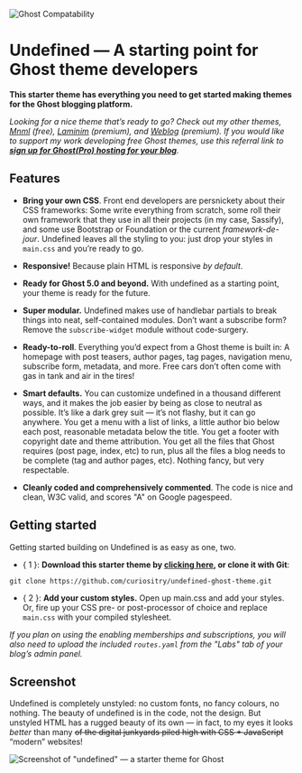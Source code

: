![Ghost Compatability](http://img.shields.io/badge/Compatible%20with%20Ghost-v5%20+-brightgreen.svg)

Undefined — A starting point for Ghost theme developers
=======================================================

**This starter theme has everything you need to get started making themes for the Ghost blogging platform.**

*Looking for a nice theme that’s ready to go? Check out my other themes, [Mnml](http://github.com/curiositry/mnml-ghost-theme) (free), [Laminim](https://creativemarket.com/Curiositry/1037280-Laminim-%E2%80%94-Ghost-Theme-for-Bloggers) (premium), and [Weblog]() (premium). If you would like to support my work developing free Ghost themes, use this referral link to **[sign up for Ghost(Pro) hosting for your blog](https://ghost.org/?via=curiositry)**.*

## Features

- **Bring your own CSS**. Front end developers are persnickety about their CSS frameworks: Some write everything from scratch, some roll their own framework that they use in all their projects (in my case, Sassify), and some use Bootstrap or Foundation or the current *framework-de-jour*. Undefined leaves all the styling to you: just drop your styles in `main.css` and you’re ready to go.

- **Responsive!** Because plain HTML is responsive *by default*.

- **Ready for Ghost 5.0 and beyond.** With undefined as a starting point, your theme is ready for the future.

- **Super modular.** Undefined makes use of handlebar partials to break things into neat, self-contained modules. Don’t want a subscribe form? Remove the `subscribe-widget` module without code-surgery.

- **Ready-to-roll**. Everything you’d expect from a Ghost theme is built in: A homepage with post teasers, author pages, tag pages, navigation menu, subscribe form, metadata, and more. Free cars don’t often come with gas in tank and air in the tires!

- **Smart defaults.** You can customize undefined in a thousand different ways, and it makes the job easier by being as close to neutral as possible. It’s like a dark grey suit — it’s not flashy, but it can go anywhere. You get a menu with a list of links, a little author bio below each post, reasonable metadata below the title. You get a footer with copyright date and theme attribution. You get all the files that Ghost requires (post page, index, etc) to run, plus all the files a blog needs to be complete (tag and author pages, etc). Nothing fancy, but very respectable.

- **Cleanly coded and comprehensively commented**. The code is nice and clean, W3C valid, and scores "A" on Google pagespeed.

## Getting started

Getting started building on Undefined is as easy as one, two.

- { 1 }: **Download this starter theme by [clicking here](https://github.com/curiositry/undefined-ghost-theme/archive/master.zip), or clone it with Git**:

```
git clone https://github.com/curiositry/undefined-ghost-theme.git
```

- { 2 }: **Add your custom styles.** Open up main.css and add your styles. Or, fire up your CSS pre- or post-processor of choice and replace `main.css` with your compiled stylesheet.


*If you plan on using the enabling memberships and subscriptions, you will also need to upload the included `routes.yaml` from the "Labs" tab of your blog’s admin panel.*

## Screenshot

Undefined is completely unstyled: no custom fonts, no fancy colours, no nothing. The beauty of undefined is in the code, not the design. But unstyled HTML has a rugged beauty of its own — in fact, to my eyes it looks *better* than many ~~of the digital junkyards piled high with CSS + JavaScript~~ “modern” websites!

![Screenshot of "undefined" — a starter theme for Ghost](http://cdn.autodidacts.io/img/undefined/undefined-ghost-theme.png)

